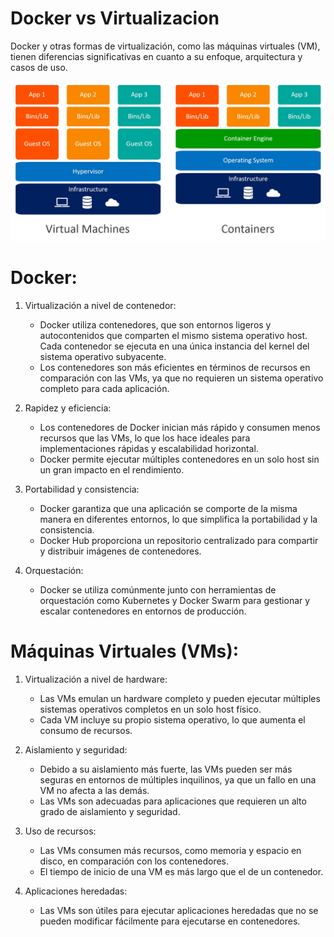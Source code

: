 # Docker vs Virtualizacion

Docker y otras formas de virtualización, como las máquinas virtuales (VM), tienen diferencias significativas en cuanto a su enfoque, arquitectura y casos de uso.

![docker-vs-vm](images/containers-vs-virtual-machines.jpg)

# Docker:
1. Virtualización a nivel de contenedor:
   - Docker utiliza contenedores, que son entornos ligeros y autocontenidos que comparten el mismo sistema operativo host. Cada contenedor se ejecuta en una única instancia del kernel del sistema operativo subyacente.
   - Los contenedores son más eficientes en términos de recursos en comparación con las VMs, ya que no requieren un sistema operativo completo para cada aplicación.
  
2. Rapidez y eficiencia:
   - Los contenedores de Docker inician más rápido y consumen menos recursos que las VMs, lo que los hace ideales para implementaciones rápidas y escalabilidad horizontal.
   - Docker permite ejecutar múltiples contenedores en un solo host sin un gran impacto en el rendimiento.

3. Portabilidad y consistencia:
   - Docker garantiza que una aplicación se comporte de la misma manera en diferentes entornos, lo que simplifica la portabilidad y la consistencia.
   - Docker Hub proporciona un repositorio centralizado para compartir y distribuir imágenes de contenedores.
  
4. Orquestación:
   - Docker se utiliza comúnmente junto con herramientas de orquestación como Kubernetes y Docker Swarm para gestionar y escalar contenedores en entornos de producción.

# Máquinas Virtuales (VMs):

1. Virtualización a nivel de hardware:
   - Las VMs emulan un hardware completo y pueden ejecutar múltiples sistemas operativos completos en un solo host físico.
   - Cada VM incluye su propio sistema operativo, lo que aumenta el consumo de recursos.
2. Aislamiento y seguridad:
   - Debido a su aislamiento más fuerte, las VMs pueden ser más seguras en entornos de múltiples inquilinos, ya que un fallo en una VM no afecta a las demás.
   - Las VMs son adecuadas para aplicaciones que requieren un alto grado de aislamiento y seguridad.
  
3. Uso de recursos:
   - Las VMs consumen más recursos, como memoria y espacio en disco, en comparación con los contenedores.
   - El tiempo de inicio de una VM es más largo que el de un contenedor.
4. Aplicaciones heredadas:
   - Las VMs son útiles para ejecutar aplicaciones heredadas que no se pueden modificar fácilmente para ejecutarse en contenedores.